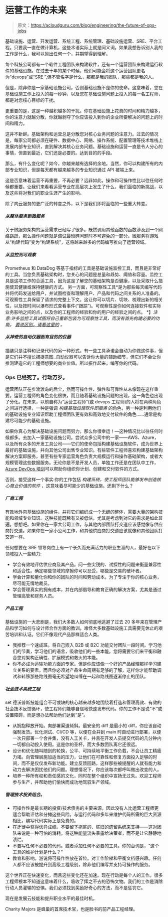 # 运营工作的未来

> 原文：<https://acloudguru.com/blog/engineering/the-future-of-ops-jobs>

基础设施、运营、开发运营、系统工程、系统管理、基础设施运营、SRE、平台工程。只要我一直在做计算机，这些术语实际上就是同义词。如果我想告诉别人我的工作是什么，我可以抛出任何一个，并期望得到理解。

每个科技公司都有一个软件工程团队来构建软件，还有一个运营团队来构建运行软件的基础设施。在过去十年的某个时候，他们可能会将这个运营团队更名为“devops”或“SRE ”,但不管名字是什么，那都是我的团队，那些都是我的人。

但是，除非你是一家基础设施公司，否则基础设施不是你的使命。这意味着，您在基础设施工作上投入的每一秒钟，以及您在基础设施问题上投入的每一名工程师，都是对您核心目标的干扰。

更重要的是，这是一种越积越多的干扰。你在基础设施上花费的时间和精力越多，你的注意力就越分散，你就越剥夺了你应该投入到你的企业所要解决的问题上的时间和精力。

这并不新鲜。基础架构和运营总是分散您对核心业务问题的注意力。过去的情况是，每家公司都必须在硬件、数据中心、网络、操作系统、配置管理等技术堆栈上发展内部专业知识，直到解决其核心业务问题。基础设施和运营一直是令人分心的事情，但直到最近，它们还是必要的。达到目的的手段。

那么，有什么变化呢？如今，你越来越有选择的余地。当然，你可以构建所有的内部专业知识，但是每天都有越来越多的专业知识通过 API 被端上来。

这是否意味着运营不再重要，不再必要？远非如此。操作和可操作性比以往任何时候都重要。让我们来看看运营专业在高层次上发生了什么，我们面临的新挑战，以及这些将对我们的职业生涯产生的影响。

除了向云服务的更广泛的转变之外，以下是我们即将面临的一些重大转变。

##### **从整体服务到微服务**

关于微服务架构的运营需求已经写了很多。既然调用其他函数的函数涉及到一个网络跳跃，那么操作问题就是调试最琐碎问题时不可避免的一部分。微服务将游戏从“构建代码”变为“构建系统”，这将越来越多的代码编写推向了运营领域。

##### **从监控到可观察**

Prometheus 和 DataDog 等基于指标的工具是基础设施监控工具，而且是非常好的工具。当您负责基础架构时，您关心的问题是总量和趋势、阈值和容量。监控工具是这项工作的合适工具，因为这是了解您的基础架构是否健康，以及采取什么措施使其健康或保持健康的方式。    另一方面，可观察性工具*是为那些每天编写代码并将代码发送给用户，并试图检查和理解用户、产品和代码之间关系的人准备的。可观察性工具保留了请求的完整上下文。这让你可以切片、切块、梳理出新的相关性，以及按时间以瀑布形式查看事件(“跟踪”)。可观察性是你如何连接软件和实际业务影响之间的点，以及你的工程师的经验和你的用户的经验之间的点。    *】*注意:许多监控工具试图将自己重新包装为可观察性工具，而没有首先构建必要的功能。* [*要说区别，请看这里的*](https://www.honeycomb.io/blog/so-you-want-to-build-an-observability-tool/) *。*

##### **从神奇的自动仪器到有目的的仪器**

插装只是注释和记录代码的另一种形式。有一些工具承诺会自动为你做这件事，但是它们并不擅长捕捉意图..自动仪器可以告诉你大量的辅助细节，但它们不会让你推测建造它的工程师想要的商业价值。所以振作起来，编写你的代码。

### Ops 已经死了。行动万岁。

运营团队正在步渡渡鸟的后尘，然而可操作性、弹性和可靠性从未像现在这样重要。运营工程师的角色变化很快，而且随着基础设施问题的出现，这一角色也出现了分化。在未来，以前自称为“运营工程师”(或 devops 工程师)的人将在两种角色之间进行选择，一种是强调 *构建基础设施软件即服务* 的角色，另一种是利用他们的基础设施专业知识帮助工程师团队更有效和高效地交付软件的角色……通常是构建尽可能少的基础设施。

如果你真心为解决基础设施问题而努力，那么你很幸运！—这种情况比以往任何时候都多。去加入一家基础设施公司。尝试众多公司中的一家——AWS、Azure，以及所有众多的开发工具公司——它们的使命包括构建基础设施软件，成为世界上最好的基础设施，并向其他公司出售专业知识。有些软件工程师喜欢构建基础架构解决方案即服务，甚至有些专家运营角色负责大规模运行和操作基础架构，或者大规模管理这些数据服务。无论你是不是开发人员，单独工作还是在团队中工作， [Azure DevOps 培训](https://acloudguru.com/course/introduction-to-azure-devops)可以帮助你组织你计划、创建和交付软件的方式。

否则，接受这样一个事实:你的工作包括 *构建系统，使工程师团队能够发布创造核心商业价值的软件* ，这意味着尽可能少的基础设施。还剩下什么？

##### **厂商工程**

有效地外包基础设施的组件，并将它们编织成一个无缝的整体，需要大量的架构技能和领域专业知识。这种技能既稀有又被低估，尤其是考虑到对它的需求是如此普遍。想想吧。如果你在一家大公司工作，与其他内部团队打交道应该感觉像与供应商打交道。如果你在一家小公司工作，和其他供应商打交道应该就像和其他团队打交道一样。

任何想要在 SRE 领导岗位上有一个长久而充满活力的职业生涯的人，最好在以下领域投入一些精力:

*   学会有效地评估供应商及其产品。问一些尖锐的、试探性的问题来衡量兼容性和适合性。确定哪些领域的摩擦你可以忍受，哪些是交易的破坏者。
*   学会计算和量化你和你的团队的时间和劳动成本。为了专注于你的核心业务，尽可能无情地裁员。
*   学会管理真实的拥有成本，并在内部倡导和教育正确的解决方案，尤其是通过管理高管和财务人员。

##### **产品工程**

基础设施的一大悲剧是，我们大多数人如何彻底地逃避了过去 20 多年来在管理产品和学习如何与设计师合作方面的教训。难怪大多数基础设施工具需要无休止的艰苦培训和认证。它们不像现代产品那样适合人类。

*   我推荐一个速成班。将自己嵌入 B2B 或 B2C 功能交付团队一段时间。学习他们的节奏，学习他们的语言，吸收他们的一些本能。您将需要它们来平衡和融合您对架构正确性、扩展模式和救火的本能。
*   你不必成为运输功能方面的专家。但是你应该像一个好的产品经理那样学习建立关系的要素。而且你必须对产品生命周期有足够的了解，这样你才能帮助调试和转移那些路线图毫无希望地纠缠在一起和路线图逐渐停止的团队。

##### **社会技术系统工程**

set 德沃普斯技能组合不可或缺的核心越来越多地围绕着打造和管理高效、有效的社会技术反馈循环，使工程师们能够自信地快速发布代码。你的工作不是说“不”或设置障碍，而是想办法帮助他们达到“是”。

*   从拥抱释放开始。向部署渠道倾斜。最安全的 diff 是最小的 diff，你应该自动强制发货。优化测试、CI/CD 等，以便在合并到 main 时自动进行部署，以便一次只部署一个合并集，没有人工关卡，并且在开发人员提交代码的几分钟内一切都自动投入使用。这是你的圣杯，而大多数团队离它还很远。
*   设计和优化随叫随到的轮换，公平、可持续地平衡工作负载，不会让员工精疲力竭。向管理层施加适当的压力，让他们在可靠性和修复方面投入足够的时间，而不是仅仅发布新功能。建立反馈回路，这样那些被提醒的人就有能力和动力去解决困扰他们的问题。理想情况下，你应该每次都呼叫做出改变的人。
*   培养一种所有权和责任感的文化，同时在整个组织中宣扬无过失。欢迎工程师参与生产，并帮助他们愉快而成功地驾驭生产领域。

##### 管理技术投资组合。

*   可操作性是最长期的投资/技术债务的主要来源，因此没有人比运营工程师更适合帮助评估和分摊这些风险。与运行代码和多年来维护代码所需的巨大资源相比，编写代码实际上是免费的。
*   在[迁徙](https://acloudguru.com/blog/business/what-is-cloud-migration)中获得优异成绩。不要留下拖尾的、陈旧的遗留系统来支持——这对团队来说是一种可怕的消耗。将这种能量流失暴露给决策者，而不是让它静静地溃烂。
*   不要写任何不必要的代码。或者添加任何不必要的工具。你的台词是，“这个工具的维护计划是什么？”
*   教育和影响。游说将可操作性放在首位。对工作阶梯和平衡文档感兴趣。任何人都不应该被提升到高级工程级别，除非他们编写并支持可操作的服务。

这个世界正在快速变化，而且这些变化还在加速。现在行动是每个人的工作。很多工程师根本不知道这意味着什么，吸收了挥之不去的恐怖文物。我们的工作是消除行动人员灌输的恐惧。我们必须找到奖励好奇心的方法，而不是惩罚它。

现在是发展云技能和提升职业水平的最佳时机。

Charity Majors 是蜂巢的首席技术官，也是脸书的前产品工程经理。